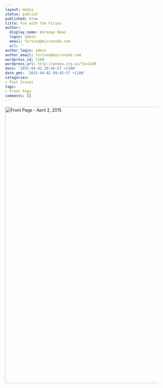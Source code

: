 ```yaml
---
layout: media
status: publish
published: true
title: Fun with the Firies
author:
  display_name: Waranga News
  login: admin
  email: fortuna@micronode.com
  url: ''
author_login: admin
author_email: fortuna@micronode.com
wordpress_id: 1108
wordpress_url: http://wnews.org.au/?p=1108
date: '2015-04-02 20:45:57 +1100'
date_gmt: '2015-04-02 09:45:57 +1100'
categories:
- Past Issues
tags:
- Front Page
comments: []
---
```


<a href="http://wnews.org.au/wp-content/uploads/2015/04/wnews20150402P01.pdf"><img class="alignnone wp-image-1105 size-full" src="http://wnews.org.au/wp-content/uploads/2015/04/wnews20150402P01.jpg" alt="Front Page - April 2, 2015" width="624" height="907" /></a>
